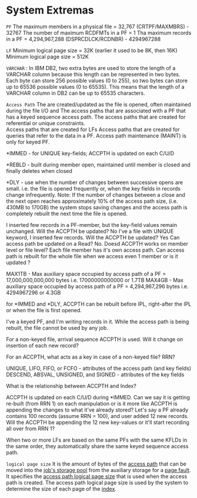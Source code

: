 # System Extremas

`PF`
The maximum members in a physical file = 32,767 (CRTPF/MAXMBRS) - 32767
The number of maximum RCDFMTs in a PF = 1 
Tha maximum records in a PF = 4,294,967,288 (DSPRCDLCK/RCDNBR) - 4294967288


`LF`
Minimum logical page size = 32K (earlier it used to be 8K, then 16K)
Minimum logical page size = 512K

`VARCHAR` : In IBM DB2, two extra bytes are used to store the length of a VARCHAR column because this length can be represented in two bytes.
Each byte can store 256 possible values (0 to 255), so two bytes can store up to 65536 possible values (0 to 65535). This means that the length of a VARCHAR column in DB2 can be up to 65535 characters.

`Access Path`
The are created/updated as the file is opened, often maintained during the file I/O and 
The access paths that are associated with a PF that has a keyed sequence access path.
The access paths that are created for referential or unique constraints.                                                  
Access paths that are created for LFs
Access paths that are created for queries that refer to the data in a PF.
Access path maintenance (MAINT) is only for keyed PF.

\*IMMED - for UNIQUE key-fields; ACCPTH is updated on each C/U/D

\*REBLD - built during member open, maintained until member is closed and finally deletes when closed

\*DLY - use when the number of changes between successive opens are small.
i.e. the file is opened frequently
or, when the key fields in records change infrequently.
Note: If the number of changes between a close and the next open reaches 
approximately 10% of the access path size, (i.e. 430MB to 170GB)
the system stops saving changes and the access path is completely rebuilt the next time the file is opened.

I inserted few records in a PF-member, but the key-field values remain unchanged. Will the ACCPTH be updated? No
I've a file with UNIQUE keyword, I inserted few records. Will the ACCPTH be updated? Yes
Can access path be updated on a Read? No.
Doesd ACCPTH works on member level or file level? Each file member has it's own access path.
Can access path is rebuilt for the whole file when we access even 1 member or is it updated ?

MAX1TB - Max auxiliary space occupied by access path of a PF = 17,000,000,000,000 bytes i.e. 17000000000000 or 1.7TB
MAX4GB - Max auxiliary space occupied by access path of a PF = 4,294,967,296 bytes i.e. 4294967296 or 4.3GB

for \*IMMED and \*DLY, ACCPTH can be rebuilt before IPL, right-after the IPL or when the file is first opened.

I've a keyed PF, and I'm writing records in it.
While the access path is being rebuilt, the file cannot be used by any job.

For a non-keyed file, arrival sequence ACCPTH is used. Will it change on insertion of each new record?

For an ACCPTH, what acts as a key in case of a non-keyed file? RRN?

UNIQUE, LIFO, FIFO, or FCFO - attributes of the access path (and key fields)
DESCEND, ABSVAL, UNSIGNED, and SIGNED - attributes of the key fields

What is the relationship between ACCPTH and Index?

ACCPTH is updated on each C/U/D during \*IMMED.
Can we say it is getting re-built (from RRN 1) on each manipulation or is it more like ACCPTH is appending the changes to what it've already stored?
Let's say a PF already contains 100 records (assume RRN = 100), and user added 12 new records. 
Will the ACCPTH be appending the 12 new key-values or it'll start recording all over from RRN 1? 

When two or more LFs are based on the same PFs with the same KFLDs in the same order, 
they automatically share the same keyed sequence access path.

`logical page size`
It is the amount of bytes of the [access path]() that can be moved into the [job's storage pool]() from the auxiliary storage for a [page fault]().
It specifies the [access path logical page size]() that is used when the access path is created.
The access path logical page size is used by the system to determine the size of each page of the [index]().
